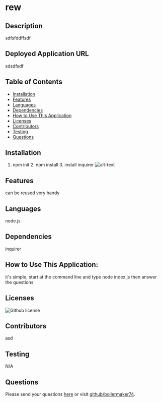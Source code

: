 # rew 
## Description
sdfsfddffsdf
## Deployed Application URL
sdsdfsdf
## Table of Contents
* [Installation](#installation)
* [Features](#features)
* [Languages](#languages)
* [Dependencies](#dependencies)
* [How to Use This Application](#how)
* [Licenses](#Licenses)
* [Contributors](#contributors)
* [Testing](#testing)
* [Questions](#questions)
## Installation
1. npm init 2. npm install 3. install inquirer
![alt-text](sdfsdfsdf)
## Features
can be reused very handy
## Languages
node.js
## Dependencies
inquirer
## How to Use This Application:
it's simple, start at the command line and type node index.js    then answer the questions
## Licenses
![Github license](https://img.shields.io/badge/license-MIT,APACHE2.0,Boost1.0-blue.svg)
## Contributors
asd
## Testing
N/A
## Questions
Please send your questions [here](mailto:wally@gmail.com?subject=[GitHub]%20Dev%20Connect) or visit [github/boilermaker74](https://github.com/boilermaker74).
